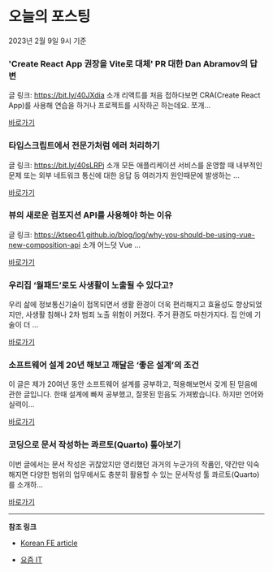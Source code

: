 # 오늘의 포스팅 
2023년 2월 9일 9시 기준 

###  'Create React App 권장을 Vite로 대체' PR 대한 Dan Abramov의 답변 

 글 링크: https://bit.ly/40JXdia 소개 리액트를 처음 접하다보면 CRA(Create React App)를 사용해 연습을 하거나 프로젝트를 시작하곤 하는데요. 쪼개... 

 [바로가기](https://kofearticle.substack.com/p/korean-fe-article-create-react-app) 

###  타입스크립트에서 전문가처럼 에러 처리하기 

 글 링크: https://bit.ly/40sLRPj 소개 모든 애플리케이션 서비스를 운영할 때 내부적인 문제 또는 외부 네트워크 통신에 대한 응답 등 여러가지 원인때문에 발생하는 ... 

 [바로가기](https://kofearticle.substack.com/p/korean-fe-article-8de) 

###  뷰의 새로운 컴포지션 API를 사용해야 하는 이유 

 글 링크: https://ktseo41.github.io/blog/log/why-you-should-be-using-vue-new-composition-api 소개 어느덧 Vue ... 

 [바로가기](https://kofearticle.substack.com/p/korean-fe-article-api) 

### 우리집 ‘월패드’로도 사생활이 노출될 수 있다고? 

 우리 삶에 정보통신기술이 접목되면서 생활 환경이 더욱 편리해지고 효율성도 향상되었지만, 사생활 침해나 2차 범죄 노출 위험이 커졌다. 주거 환경도 마찬가지다. 집 안에 기술이 더 ... 

 [바로가기](https://yozm.wishket.com/magazine/detail/1886/) 

### 소프트웨어 설계 20년 해보고 깨달은 ‘좋은 설계’의 조건 

 이 글은 제가 20여년 동안 소프트웨어 설계를 공부하고, 적용해보면서 갖게 된 믿음에 관한 글입니다. 한때 설계에 빠져 공부했고, 잘못된 믿음도 가져봤습니다. 하지만 언어와 실력이... 

 [바로가기](https://yozm.wishket.com/magazine/detail/1884/) 

### 코딩으로 문서 작성하는 콰르토(Quarto) 톺아보기 

 이번 글에서는 문서 작성은 귀찮았지만 영리했던 과거의 누군가의 작품인, 약간만 익숙해지면 다양한 범위의 업무에서도 충분히 활용할 수 있는 문서작성 툴 콰르토(Quarto)를 소개하... 

 [바로가기](https://yozm.wishket.com/magazine/detail/1883/) 

---

**참조 링크**

- [Korean FE article](https://kofearticle.substack.com) 

- [요즘 IT](https://yozm.wishket.com/magazine) 

